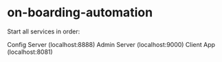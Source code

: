 # on-boarding-automation

Start all services in order:

Config Server (localhost:8888)
Admin Server (localhost:9000)
Client App (localhost:8081)

